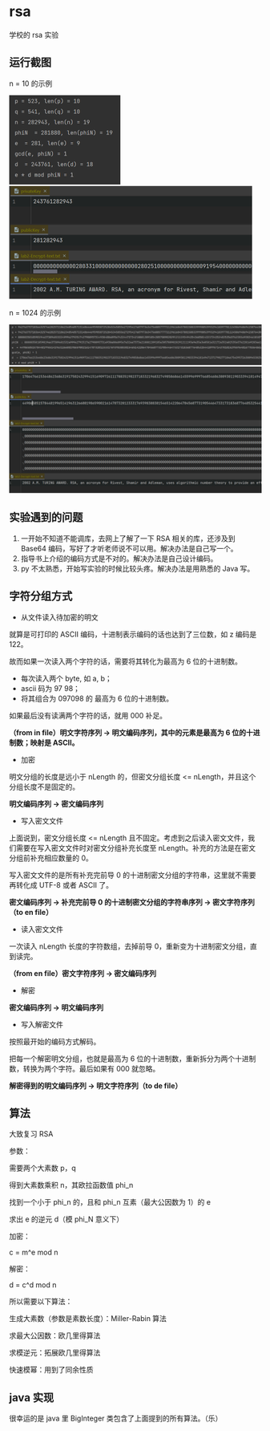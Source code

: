 # rsa

学校的 rsa 实验

## 运行截图

n = 10 的示例

<img src="img/param-10.png" alt="param-10" style="zoom:50%;" />

<img src="img/files-10.png" alt="files-10" style="zoom:50%;" />

n = 1024 的示例

<img src="img/param-1024.png" alt="param-1024" style="zoom:50%;" />

<img src="img/files-1024.png" alt="files-1024" style="zoom:50%;" />

## 实验遇到的问题

1. 一开始不知道不能调库，去网上了解了一下 RSA 相关的库，还涉及到 Base64 编码，写好了才听老师说不可以用。解决办法是自己写一个。
2. 指导书上介绍的编码方式是不对的。解决办法是自己设计编码。
3. py 不太熟悉，开始写实验的时候比较头疼。解决办法是用熟悉的 Java 写。

## 字符分组方式

- 从文件读入待加密的明文

就算是可打印的 ASCII 编码，十进制表示编码的话也达到了三位数，如 z 编码是 122。

故而如果一次读入两个字符的话，需要将其转化为最高为 6 位的十进制数。

- 每次读入两个 byte, 如 a, b；
- ascii 码为 97 98；
- 将其组合为 097098 的 最高为 6 位的十进制数。

如果最后没有读满两个字符的话，就用 000 补足。

**（from in file）明文字符序列 -> 明文编码序列，其中的元素是最高为 6 位的十进制数；映射是 ASCII。**

- 加密

明文分组的长度是远小于 nLength 的，但密文分组长度 <= nLength，并且这个分组长度不是固定的。

**明文编码序列 -> 密文编码序列**

- 写入密文文件

上面说到，密文分组长度 <= nLength 且不固定。考虑到之后读入密文文件，我们需要在写入密文文件时对密文分组补充长度至 nLength。补充的方法是在密文分组前补充相应数量的 0。

写入密文文件的是所有补充完前导 0 的十进制密文分组的字符串，这里就不需要再转化成 UTF-8 或者 ASCII 了。

**密文编码序列 -> 补充完前导 0 的十进制密文分组的字符串序列 -> 密文字符序列（to en file）**

- 读入密文文件

一次读入 nLength 长度的字符数组，去掉前导 0，重新变为十进制密文分组，直到读完。

**（from en file）密文字符序列 -> 密文编码序列**

- 解密

**密文编码序列 -> 明文编码序列**

- 写入解密文件

按照最开始的编码方式解码。

把每一个解密明文分组，也就是最高为 6 位的十进制数，重新拆分为两个十进制数，转换为两个字符。最后如果有 000 就忽略。

**解密得到的明文编码序列 -> 明文字符序列（to de file）**

## 算法

大致复习 RSA

参数：

需要两个大素数 p，q

得到大素数乘积 n，其欧拉函数值 phi_n

找到一个小于 phi_n 的，且和 phi_n 互素（最大公因数为 1）的 e

求出 e 的逆元 d（模 phi_N 意义下）

加密：

c = m^e mod n

解密：

d = c^d mod n



所以需要以下算法：

生成大素数（参数是素数长度）：Miller-Rabin 算法

求最大公因数：欧几里得算法

求模逆元：拓展欧几里得算法

快速模幂：用到了同余性质

## java 实现

很幸运的是 java 里 BigInteger 类包含了上面提到的所有算法。（乐）

